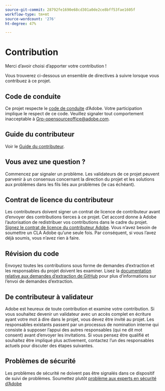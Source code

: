 ```yaml
---
source-git-commit: 28792fe1690e68cd301a0de2ce8bff53fae1605f
workflow-type: tm+mt
source-wordcount: '276'
ht-degree: 47%

---
```

# Contribution

Merci d’avoir choisi d’apporter votre contribution !

Vous trouverez ci-dessous un ensemble de directives à suivre lorsque vous contribuez à ce projet.

## Code de conduite

Ce projet respecte le [code de conduite](code-of-conduct.md) d’Adobe. Votre participation
implique le respect de ce code. Veuillez signaler tout comportement inacceptable à
[Grp-opensourceoffice@adobe.com](mailto:Grp-opensourceoffice@adobe.com).

## Guide du contributeur

Voir le [Guide du contributeur](https://experienceleague.adobe.com/fr/docs/contributor/contributor-guide/introduction).

## Vous avez une question ?

Commencez par signaler un problème. Les validateurs de ce projet peuvent parvenir à un consensus concernant la direction du projet et les solutions aux problèmes dans les fils liés aux problèmes (le cas échéant).

## Contrat de licence du contributeur

Les contributeurs doivent signer un contrat de licence de contributeur avant d’envoyer des contributions tierces à ce projet. Cet accord donne à Adobe l’autorisation de redistribuer vos contributions dans le cadre du projet. [Signez le contrat de licence du contributeur Adobe](https://opensource.adobe.com/cla.html). Vous n’avez besoin de soumettre un CLA Adobe qu’une seule fois. Par conséquent, si vous l’avez déjà soumis, vous n’avez rien à faire.

## Révision du code

Envoyez toutes les contributions sous forme de demandes d’extraction et les responsables du projet doivent les examiner. Lisez la [documentation relative aux demandes d’extraction de GitHub](https://docs.github.com/en/pull-requests/collaborating-with-pull-requests/proposing-changes-to-your-work-with-pull-requests/about-pull-requests) pour plus d’informations sur l’envoi de demandes d’extraction.

<!--
Lastly, please follow the [pull request template](PULL_REQUEST_TEMPLATE.md) when
submitting a pull request!
-->

## De contributeur à validateur

Adobe est heureux de toute contribution et examine votre contribution. Si vous souhaitez devenir un validateur avec un accès complet en écriture ayant votre mot à dire dans le projet, vous devez être invité au projet. Les responsables existants passent par un processus de nomination interne qui consiste à supposer l’appui des autres responsables (qui ne dit mot consent) avant d’envoyer les invitations. Si vous pensez être qualifié et souhaitez être impliqué plus activement, contactez l’un des responsables actuels pour discuter des étapes suivantes.

## Problèmes de sécurité

Les problèmes de sécurité ne doivent pas être signalés dans ce dispositif de suivi de problèmes. Soumettez plutôt [ problème aux experts en sécurité d’Adobe](https://helpx.adobe.com/fr/security/alertus.html)
